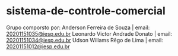 # sistema-de-controle-comercial

Grupo comporsto por:
Anderson Ferreira de Souza | email: 20201151035@iesp.edu.br
Leonardo Victor Andrade Donato | email: 20201151034@iesp.edu.br
Udson Willams Rêgo de Lima | email: 20201151012@iesp.edu.br
